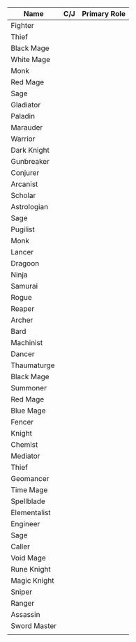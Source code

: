 
| Name         | C/J | Primary Role |
| ------------ | --- | ------------ |
| Fighter      |     |              |
| Thief        |     |              |
| Black Mage   |     |              |
| White Mage   |     |              |
| Monk         |     |              |
| Red Mage     |     |              |
| Sage         |     |              |
| Gladiator    |     |              |
| Paladin      |     |              |
| Marauder     |     |              |
| Warrior      |     |              |
| Dark Knight  |     |              |
| Gunbreaker   |     |              |
| Conjurer     |     |              |
| Arcanist     |     |              |
| Scholar      |     |              |
| Astrologian  |     |              |
| Sage         |     |              |
| Pugilist     |     |              |
| Monk         |     |              |
| Lancer       |     |              |
| Dragoon      |     |              |
| Ninja        |     |              |
| Samurai      |     |              |
| Rogue        |     |              |
| Reaper       |     |              |
| Archer       |     |              |
| Bard         |     |              |
| Machinist    |     |              |
| Dancer       |     |              |
| Thaumaturge  |     |              |
| Black Mage   |     |              |
| Summoner     |     |              |
| Red Mage     |     |              |
| Blue Mage    |     |              |
| Fencer       |     |              |
| Knight       |     |              |
| Chemist      |     |              |
| Mediator     |     |              |
| Thief        |     |              |
| Geomancer    |     |              |
| Time Mage    |     |              |
| Spellblade   |     |              |
| Elementalist |     |              |
| Engineer     |     |              |
| Sage         |     |              |
| Caller       |     |              |
| Void Mage    |     |              |
| Rune Knight  |     |              |
| Magic Knight |     |              |
| Sniper       |     |              |
| Ranger       |     |              |
| Assassin     |     |              |
| Sword Master |     |              |
|              |     |              |
